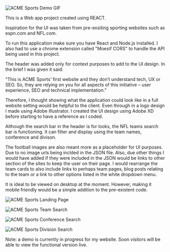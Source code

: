 
![ACME Sports Demo GIF](https://user-images.githubusercontent.com/83025252/140233618-9fa761b9-a3f4-489b-8f00-c804d9187009.gif)

This is a Web app project created using REACT.

Inspiration for the UI was taken from pre-exsiting sporting websites such as espn.com and NFL.com.

To run this application make sure you have React and Node.js installed. 
  I also had to use a chrome extension called "Moesif CORS" to handle the API being used in this project.
  
The header was added only for context purposes to add to the UI design. In the brief I was given it said:

  "This is ACME Sports’ first website and they don’t understand tech, UX or SEO. So, they are  relying on you for all aspects of this initiative – user experience, SEO and  technical  implementation."

Therefore, I thought showing what the application could look like in a full website setting would be helpful to the client.
  Even through in a logo design I made using Adobe Illustrator.
  I created the UI design using Adobe XD before starting to have a reference as I coded.
  
Although the search bar in the header is for looks, the NFL teams search bar is functioning. It can filter and display using the team names, conference and divison.

The football images are also meant more as a placeholder for UI purposes. Due to no image urls being inclded in the JSON file.
  Also, due other things I would have added if they were included in the JSON would be links to other section of the sites to keep the user on their page.
  I would rearrange the team cards to also include links to perhaps team pages, blog posts relating to the team or a link to other options listed in the white dropdown menu.
  
It is ideal to be viewed on desktop at the moment. However, making it mobile friendly would be a simple addition to the pre-existent code.

![ACME Sports Landing Page](https://user-images.githubusercontent.com/83025252/140235067-c6897c5e-57f7-4280-bb85-d34ff7cbf0ca.png)

![ACME Sports Team Search](https://user-images.githubusercontent.com/83025252/140235179-d81a7931-104b-4529-84f8-0d7e321b9076.png)

![ACME Sports Conference Search](https://user-images.githubusercontent.com/83025252/140235235-f58f50d1-9ccf-4864-af8f-09918331a071.png)

![ACME Sports Division Search](https://user-images.githubusercontent.com/83025252/140235298-b5039027-87f6-4539-8db1-0f916a9c386e.png)

Note: a demo is currently in progress for my website. Soon visitors will be able to view the functional version live.

